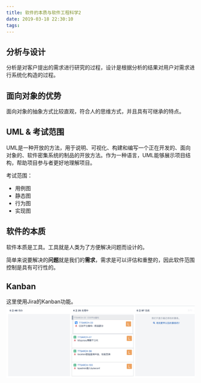 ```yaml
---
title: 软件的本质与软件工程科学2
date: 2019-03-18 22:30:10
tags:
---
```

## 分析与设计
分析是对客户提出的需求进行研究的过程，设计是根据分析的结果对用户对需求进行系统化构造的过程。

## 面向对象的优势
面向对象的抽象方式比较直观，符合人的思维方式，并且具有可继承的特点。

## UML & 考试范围
UML是一种开放的方法，用于说明、可视化、构建和编写一个正在开发的、面向对象的、软件密集系统的制品的开放方法。作为一种语言，UML能够展示项目结构，帮助项目参与者更好地理解项目。

考试范围：
* 用例图
* 静态图
* 行为图
* 实现图

## 软件的本质
软件本质是工具。工具就是人类为了方便解决问题而设计的。

简单来说要解决的**问题**就是我们的**需求**，需求是可以评估和重整的，因此软件范围控制是具有可行性的。

## Kanban
这里使用Jira的Kanban功能。
![](/images/kanban.png)

